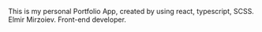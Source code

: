 This is my personal Portfolio App, created by using react, typescript, SCSS. 
Elmir Mirzoiev. Front-end developer.

